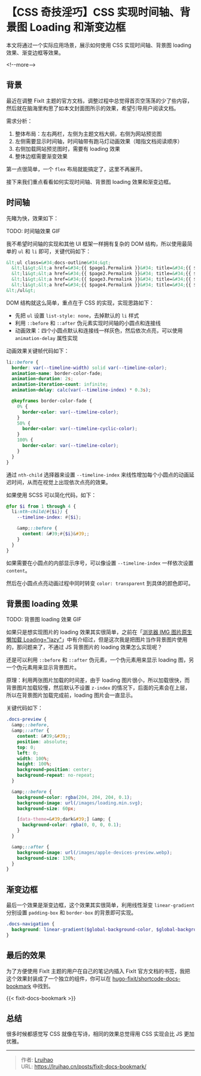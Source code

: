 # 【CSS 奇技淫巧】CSS 实现时间轴、背景图 Loading 和渐变边框


本文将通过一个实际应用场景，展示如何使用 CSS 实现时间轴、背景图 loading 效果、渐变边框等效果。

&lt;!--more--&gt;

## 背景

最近在调整 FixIt 主题的官方文档，调整过程中总觉得首页空荡荡的少了些内容，然后就在脑海里构思了如本文封面图所示的效果，希望引导用户阅读文档。

需求分析：

1. 整体布局：左右两栏，左侧为主题文档大纲，右侧为网站预览图
2. 左侧需要显示时间轴，时间轴带有跑马灯动画效果（暗指文档阅读顺序）
3. 右侧加载网站预览图时，需要有 loading 效果
4. 整体边框需要渐变效果

第一点很简单，一个 `flex` 布局就能搞定了，这里不再展开。

接下来我们重点看看如何实现时间轴、背景图 loading 效果和渐变边框。

## 时间轴

先睹为快，效果如下：

TODO: 时间轴效果 GIF

我不希望时间轴的实现和其他 UI 框架一样拥有复杂的 DOM 结构，所以使用最简单的 `ul` 和 `li` 即可，关键代码如下：

```html
&lt;ul class=&#34;docs-outline&#34;&gt;
  &lt;li&gt;&lt;a href=&#34;{{ $page1.Permalink }}&#34; title=&#34;{{ $page1.Description }}&#34;&gt;{{ $page1.LinkTitle }}&lt;/a&gt;&lt;/li&gt;
  &lt;li&gt;&lt;a href=&#34;{{ $page2.Permalink }}&#34; title=&#34;{{ $page2.Description }}&#34;&gt;{{ $page2.LinkTitle }}&lt;/a&gt;&lt;/li&gt;
  &lt;li&gt;&lt;a href=&#34;{{ $page3.Permalink }}&#34; title=&#34;{{ $page3.Description }}&#34;&gt;{{ $page3.LinkTitle }}&lt;/a&gt;&lt;/li&gt;
  &lt;li&gt;&lt;a href=&#34;{{ $page4.Permalink }}&#34; title=&#34;{{ $page4.Description }}&#34;&gt;{{ $page4.LinkTitle }}&lt;/a&gt;&lt;/li&gt;
&lt;/ul&gt;
```

DOM 结构就这么简单，重点在于 CSS 的实现，实现思路如下：

- 先把 `ul` 设置 `list-style: none`，去掉默认的 `li` 样式
- 利用 `::before` 和 `::after` 伪元素实现时间轴的小圆点和连接线
- 动画效果：四个小圆点默认和连接线一样灰色，然后依次点亮，可以使用 `animation-delay` 属性实现

动画效果关键帧代码如下：

```scss
li::before {
  border: var(--timeline-width) solid var(--timeline-color);
  animation-name: border-color-fade;
  animation-duration: 2s;
  animation-iteration-count: infinite;
  animation-delay: calc(var(--timeline-index) * 0.3s);

  @keyframes border-color-fade {
    0% {
      border-color: var(--timeline-color);
    }
    50% {
      border-color: var(--timeline-cyclic-color);
    }
    100% {
      border-color: var(--timeline-color);
    }
  }
}
```

通过 `nth-child` 选择器来设置 `--timeline-index` 来线性增加每个小圆点的动画延迟时间，从而在视觉上出现依次点亮的效果。

如果使用 SCSS 可以简化代码，如下：

```scss
@for $i from 1 through 4 {
  li:nth-child(#{$i}) {
    --timeline-index: #{$i};

    &amp;::before {
      content: &#39;#{$i}&#39;;
    }
  }
}
```

如果需要在小圆点的内部显示序号，可以像设置 `--timeline-index` 一样依次设置 `content`。

然后在小圆点点亮动画过程中同时转变 `color: transparent` 到具体的颜色即可。

## 背景图 loading 效果

TODO: 背景图 loading 效果 GIF

如果只是想实现图片的 loading 效果其实很简单，之前在「[浏览器 IMG 图片原生懒加载 Loading=&#34;lazy&#34;](/posts/native-img-loading-lazy/)」中有介绍过，但是这次我是把图片当作背景图片使用的，那问题来了，不通过 JS 背景图片的 loading 效果怎么实现呢？

还是可以利用 `::before` 和 `::after` 伪元素，一个伪元素用来显示 loading 图，另一个伪元素用来显示背景图片。

原理：利用两张图片加载的时间差，由于 loading 图片很小，所以加载很快，而背景图片加载较慢，然后默认不设置 `z-index` 的情况下，后面的元素会在上层，所以在背景图片加载完成前，loading 图片会一直显示。

关键代码如下：

```scss
.docs-preview {
  &amp;::before,
  &amp;::after {
    content: &#39;&#39;;
    position: absolute;
    top: 0;
    left: 0;
    width: 100%;
    height: 100%;
    background-position: center;
    background-repeat: no-repeat;
  }

  &amp;::before {
    background-color: rgba(204, 204, 204, 0.1);
    background-image: url(/images/loading.min.svg);
    background-size: 60px;

    [data-theme=&#39;dark&#39;] &amp; {
      background-color: rgba(0, 0, 0, 0.1);
    }
  }

  &amp;::after {
    background-image: url(/images/apple-devices-preview.webp);
    background-size: 130%;
  }
}
```

## 渐变边框

最后一个效果是渐变边框，这个效果其实很简单，利用线性渐变 `linear-gradient` 分别设置 `padding-box` 和 `border-box` 的背景即可实现。

```scss
.docs-navigation {
  background: linear-gradient($global-background-color, $global-background-color) padding-box, linear-gradient(45deg, #42d392, #FF7359) border-box;
}
```

## 最后的效果

为了方便使用 FixIt 主题的用户在自己的笔记内插入 FixIt 官方文档的书签，我把这个效果封装成了一个独立的组件，你可以在 [hugo-fixit/shortcode-docs-bookmark](https://github.com/hugo-fixit/shortcode-docs-bookmark) 中找到。

{{&lt; fixit-docs-bookmark &gt;}}

## 总结

很多时候都感觉写 CSS 就像在写诗，相同的效果总觉得用 CSS 实现会比 JS 更加优雅。


---

> 作者: [Lruihao](https://github.com/Lruihao)  
> URL: https://lruihao.cn/posts/fixit-docs-bookmark/  

